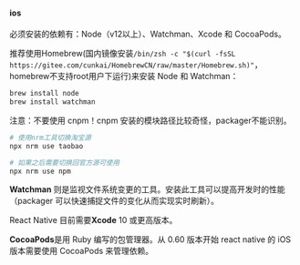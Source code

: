 #### ios

必须安装的依赖有：Node（v12以上）、Watchman、Xcode 和 CocoaPods。

推荐使用Homebrew(国内镜像安装`/bin/zsh -c "$(curl -fsSL https://gitee.com/cunkai/HomebrewCN/raw/master/Homebrew.sh)"`，homebrew不支持root用户下运行)来安装 Node 和 Watchman：

```bash
brew install node
brew install watchman
```

注意：不要使用 cnpm！cnpm 安装的模块路径比较奇怪，packager不能识别。

```bash
# 使用nrm工具切换淘宝源
npx nrm use taobao

# 如果之后需要切换回官方源可使用
npx nrm use npm
```



**Watchman** 则是监视文件系统变更的工具。安装此工具可以提高开发时的性能（packager 可以快速捕捉文件的变化从而实现实时刷新）。

React Native 目前需要**Xcode** 10 或更高版本。

**CocoaPods**是用 Ruby 编写的包管理器。从 0.60 版本开始 react native 的 iOS 版本需要使用 CocoaPods 来管理依赖。

